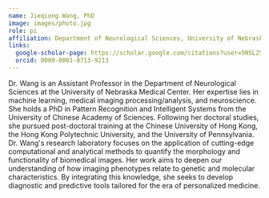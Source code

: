 ```yaml
---
name: Jieqiong Wang, PhD
image: images/photo.jpg
role: pi
affiliation: Department of Neurological Sciences, University of Nebraska Medical Center
links:
  google-scholar-page: https://scholar.google.com/citations?user=5NSL258AAAAJ
  orcid: 0000-0001-8713-9213
---
```


Dr. Wang is an Assistant Professor in the Department of Neurological Sciences at the University of Nebraska Medical Center. Her expertise lies in machine learning, medical imaging processing/analysis, and neuroscience. She holds a PhD in Pattern Recognition and Intelligent Systems from the University of Chinese Academy of Sciences. Following her doctoral studies, she pursued post-doctoral training at the Chinese University of Hong Kong, the Hong Kong Polytechnic University, and the University of Pennsylvania. Dr. Wang's research laboratory focuses on the application of cutting-edge computational and analytical methods to quantify the morphology and functionality of biomedical images. Her work aims to deepen our understanding of how imaging phenotypes relate to genetic and molecular characteristics. By integrating this knowledge, she seeks to develop diagnostic and predictive tools tailored for the era of personalized medicine.

